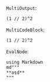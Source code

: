 `MultiOutput`:

```@example
(1 // 2)^2
```

`MultiCodeBlock`:

```@repl
(1 // 2)^2
```

`EvalNode`:

```@eval
using Markdown
md"""
**asd**
"""
```
